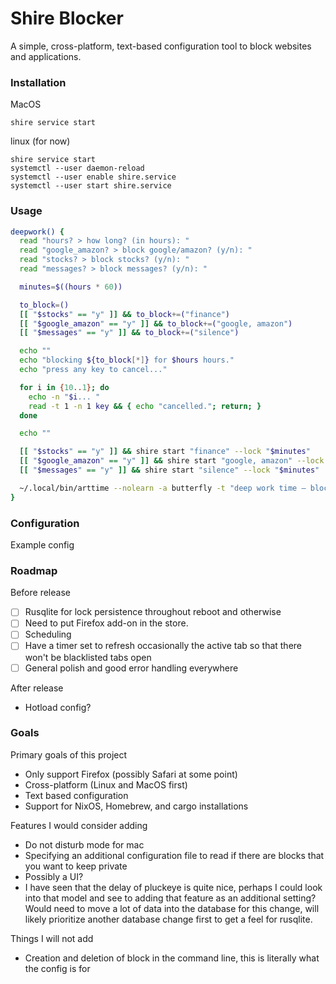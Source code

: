 # Shire Blocker
A simple, cross-platform, text-based configuration tool to block websites and applications.

### Installation

MacOS
```
shire service start
```
linux (for now)
```
shire service start
systemctl --user daemon-reload
systemctl --user enable shire.service
systemctl --user start shire.service
```


### Usage

``` zsh
deepwork() {
  read "hours? > how long? (in hours): "
  read "google_amazon? > block google/amazon? (y/n): "
  read "stocks? > block stocks? (y/n): "
  read "messages? > block messages? (y/n): "

  minutes=$((hours * 60))

  to_block=()
  [[ "$stocks" == "y" ]] && to_block+=("finance")
  [[ "$google_amazon" == "y" ]] && to_block+=("google, amazon")
  [[ "$messages" == "y" ]] && to_block+=("silence")

  echo ""
  echo "blocking ${to_block[*]} for $hours hours."
  echo "press any key to cancel..."

  for i in {10..1}; do
    echo -n "$i... "
    read -t 1 -n 1 key && { echo "cancelled."; return; }
  done

  echo ""

  [[ "$stocks" == "y" ]] && shire start "finance" --lock "$minutes"
  [[ "$google_amazon" == "y" ]] && shire start "google, amazon" --lock "$minutes"
  [[ "$messages" == "y" ]] && shire start "silence" --lock "$minutes"

  ~/.local/bin/arttime --nolearn -a butterfly -t "deep work time – blocking distractions" -g "${hours}h"
}
```

### Configuration

Example config

### Roadmap

Before release
- [ ] Rusqlite for lock persistence throughout reboot and otherwise
- [ ] Need to put Firefox add-on in the store.
- [ ] Scheduling
- [ ] Have a timer set to refresh occasionally the active tab so that there won't be blacklisted tabs open
- [ ] General polish and good error handling everywhere

After release
- Hotload config?

### Goals
Primary goals of this project
- Only support Firefox (possibly Safari at some point)
- Cross-platform (Linux and MacOS first)
- Text based configuration
- Support for NixOS, Homebrew, and cargo installations

Features I would consider adding
- Do not disturb mode for mac
- Specifying an additional configuration file to read if there are blocks that you want to keep private
- Possibly a UI?
- I have seen that the delay of pluckeye is quite nice, perhaps I could look into that model and see to adding that feature as an additional setting? Would need to move a lot of data into the database for this change, will likely prioritize another database change first to get a feel for rusqlite.

Things I will not add
- Creation and deletion of block in the command line, this is literally what the config is for

